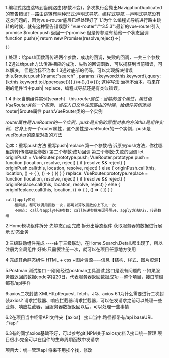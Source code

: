 1:编程式路由跳转到当前路由(参数不变)，多次执行会抛出NavigationDuplicated的警告错误?
--路由跳转有两种形式:声明式导航、编程式导航
--声明式导航没有这类问题的，因为vue-router底层已经处理好了
1.1为什么编程式导航进行路由跳转的时候，就有这种警告错误那?
"vue-router":"^3.5.3":最新的vue-router引入promise
$router.push 返回一个promise 但是传参没有给他一个状态回调
function push(){
    return new Promise((resolve,reject)=>{

    })
}
处理：给push函数再传递两个参数，成功的回调，失败的回调，一共三个参数
1.2通过给push方法传递相应的成功、失败的回调函数，可以捕获到当前错误，可以解决。
 但是治标不治本
1.3通过底部的代码，可以实现解决错误
this.$router.push({name:"search" , params: {keyword:this.keyword},query:{k:this.keyword.toUppercase()}},()=>{},()=>{});
这种写法:治标不治本，将来在别的组件当中push| replace，编程式导航还是有类似错误。

1.4
this:当前组件实例(search）
this.$router属性:当前的这个属性，属性值VueRouter类的一个实例，当在入口文件注册路由的时候，给组件实例添加$router|$route属性
push:VueRouter类的一个实例

$router属性是VueRouter的一个实例，push是实例的原型对象的方法
this是组件实例，它身上有一个$router属性，这个属性是vueRouter的一个实例，push是vueRouter的原型对象的方法

治本：重写push方法
    重写push|replace
    第一个参数:告诉原来push方法，你往哪里跳转(传递哪些参数)
    第二个参数:成功回调
    第三个参数:失败的回调
    let originPush = VueRouter.prototype.push;
    VueRouter.prototype.push = function (location, resolve, reject) {
    if (resolve && reject) {
        originPush.call(this, location, resolve, reject)
    } else {
        originPush.call(this, location, () => { }, () => { })
        }
    }
    replace:
    VueRouter.prototype.replace = function (location, resolve, reject) {
    if (resolve && reject) {
        originReplace.call(this, location, resolve, reject)
    } else {
        originReplace.call(this, location, () => { }, () => { })
        }
    }

    call|apply区别
        相同点，都可以调用函数一次，都可以算改函数的上下文一次
        不同点: call与apply传递参数: call传递参数用逗号隔开，apply方法执行，传递数组



2.Home模块组件拆分
    先静态页面完成
    拆分出静态组件
    获取服务器的数据进行展示
    动态业务

3:三级联动组件完成
----由于三级联动，在Home.Search.Detail.都出现了，所以注册为全局组件
好处:只需要注册一次，就可以在项目任意地方使用

4:完成其余静态组件
HTML + css +图片资源----信息【结构、样式、图片资源】

5.Postman 测试接口
--刚刚经过postman工具测试,接口是没有问题的
--如果服务器返回的数据code字段20日，代表服务器返回数据成功
--整个项目，接口前缀都有/api字样

6:axios二次封装
XMLHttpRequest. fetch、JQ、axios
6.1为什么需要进行二次封装axios?
请求拦截器、响应拦截器:请求拦截器，可以在发请求之前可以处理一些业务、响应拦截器，当服务器数据返回以后，可以处理一些事情
 
6.2在项目当中经常API文件夹【axios】
接口当中:路径都带有/api
baseURL :"/api"

6.3有的同学axios基础不好，可以参考git|NPM关于axios文档
7.接口统一管理
项目很小:完全可以在组件的生命周期函数中发请求

项目大：统一管理api 将来不用挨个找，修改